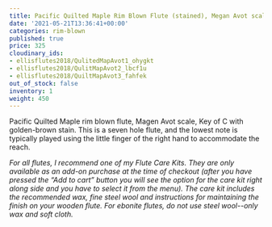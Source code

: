 ```yaml
---
title: Pacific Quilted Maple Rim Blown Flute (stained), Megan Avot scale, Key of C
date: '2021-05-21T13:36:41+00:00'
categories: rim-blown
published: true
price: 325
cloudinary_ids:
- ellisflutes2018/QulitedMapAvot1_ohygkt
- ellisflutes2018/QulitMapAvot2_lbcf1u
- ellisflutes2018/QuiltMapAvot3_fahfek
out_of_stock: false
inventory: 1
weight: 450
---
```


Pacific Quilted Maple rim blown flute, Magen Avot scale, Key of C with golden-brown stain.  This is a seven hole flute, and the lowest note is typically played using the little finger of the right hand to accommodate the reach.

*For all flutes, I recommend one of my Flute Care Kits.  They are only available as an add-on purchase at the time of checkout (after you have pressed the “Add to cart” button you will see the option for the care kit right along side and you have to select it from the menu). The care kit includes the recommended wax, fine steel wool and instructions for maintaining the finish on your wooden flute.  For ebonite flutes, do not use steel wool--only wax and soft cloth.*